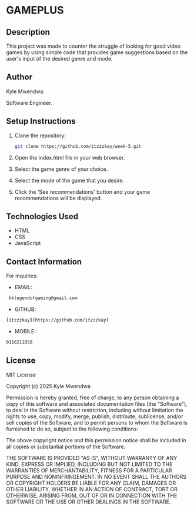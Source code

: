 # GAMEPLUS

## Description

This project was made to counter the struggle of looking for good video games by using simple code that provides game suggestions based on the user's input of the desired genre and mode.

## Author

Kyle Mwendwa.

Software Engineer.

## Setup Instructions

1. Clone the repository:
   ```bash
   git clone https://github.com/itzzzkay/week-5.git
   ```
2. Open the index.html file in your web browser.

3. Select the game genre of your choice.

4. Select the mode of the game that you desire.

5. Click the 'See recommendations' button and your game recommendations will be displayed.

## Technologies Used

- HTML
- CSS
- JavaScript

## Contact Information

For inquiries:

- EMAIL:

```bash
 kklegendofgaming@gmail.com
```

- GITHUB:

```bash
[itzzzkay](https://github.com/itzzzkay)
```

- MOBILE:

```bash
0116211058
```

## License

MIT License

Copyright (c) 2025 Kyle Mwendwa

Permission is hereby granted, free of charge, to any person obtaining a copy
of this software and associated documentation files (the "Software"), to deal
in the Software without restriction, including without limitation the rights
to use, copy, modify, merge, publish, distribute, sublicense, and/or sell
copies of the Software, and to permit persons to whom the Software is
furnished to do so, subject to the following conditions:

The above copyright notice and this permission notice shall be included in all
copies or substantial portions of the Software.

THE SOFTWARE IS PROVIDED "AS IS", WITHOUT WARRANTY OF ANY KIND, EXPRESS OR
IMPLIED, INCLUDING BUT NOT LIMITED TO THE WARRANTIES OF MERCHANTABILITY,
FITNESS FOR A PARTICULAR PURPOSE AND NONINFRINGEMENT. IN NO EVENT SHALL THE
AUTHORS OR COPYRIGHT HOLDERS BE LIABLE FOR ANY CLAIM, DAMAGES OR OTHER
LIABILITY, WHETHER IN AN ACTION OF CONTRACT, TORT OR OTHERWISE, ARISING FROM,
OUT OF OR IN CONNECTION WITH THE SOFTWARE OR THE USE OR OTHER DEALINGS IN THE
SOFTWARE.
